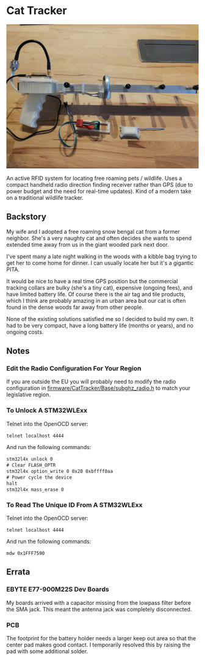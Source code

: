 # Cat Tracker

![](images/cat_tracker_v1.0.0.jpg)

An active RFID system for locating free roaming pets / wildlife. Uses a compact handheld radio direction finding receiver rather than GPS (due to power budget and the need for real-time updates). Kind of a modern take on a traditional wildlife tracker.

## Backstory

My wife and I adopted a free roaming snow bengal cat from a former neighbor. She's a very naughty cat and often decides she wants to spend extended time away from us in the giant wooded park next door.

I've spent many a late night walking in the woods with a kibble bag trying to get her to come home for dinner. I can usually locate her but it's a gigantic PITA.

It would be nice to have a real time GPS position but the commercial tracking collars are bulky (she's a tiny cat), expensive (ongoing fees), and have limited battery life. Of course there is the air tag and tile products, which I think are probably amazing in an urban area but our cat is often found in the dense woods far away from other people.

None of the existing solutions satisfied me so I decided to build my own. It had to be very compact, have a long battery life (months or years), and no ongoing costs.

## Notes

### Edit the Radio Configuration For Your Region

If you are outside the EU you will probably need to modify the radio configuration in [firmware/CatTracker/Base/subghz_radio.h](./firmware/CatTracker/Base/subghz_radio.h) to match your legislative region.

### To Unlock A STM32WLExx

Telnet into the OpenOCD server:

```
telnet localhost 4444
```

And run the following commands:

```
stm32l4x unlock 0
# Clear FLASH_OPTR
stm32l4x option_write 0 0x20 0xbffff0aa
# Power cycle the device
halt
stm32l4x mass_erase 0
```

### To Read The Unique ID From A STM32WLExx

Telnet into the OpenOCD server:

```
telnet localhost 4444
```

And run the following commands:

```
mdw 0x1FFF7590
```

## Errata

### EBYTE E77-900M22S Dev Boards

My boards arrived with a capacitor missing from the lowpass filter before the SMA jack. This meant the antenna jack was completely disconnected.

### PCB

The footprint for the battery holder needs a larger keep out area so that the center pad makes good contact. I temporarily resolved this by raising the pad with some additional solder.
